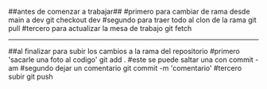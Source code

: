 ##antes de comenzar a trabajar##
#primero para cambiar de rama desde main a dev
git checkout dev 
#segundo para traer todo al clon de la rama
git pull
#tercero para actualizar la mesa de trabajo
git fetch
_________________________________________________

##al finalizar para subir los cambios a la rama del repositorio
#primero 'sacarle una foto al codigo'
git add .  #este se puede saltar una con commit -am
#segundo dejar un comentario 
git commit -m 'comentario'
#tercero subir
git push

